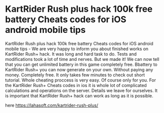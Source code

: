 # KartRider Rush plus hack 100k free battery Cheats codes for iOS android mobile tips

KartRider Rush plus hack 100k free battery Cheats codes for iOS android mobile tips - We are very happy to inform you about finished works on KartRider Rush+ hack. It was long and hard task to do. Tests and modifications took a lot of time and nerves. But we made it! We can now tell that you can get unlimited battery in this game completely free. Bbattery to KartRider Rush+ you can now generate on your own. Without paying any money. Completely free. It only takes few minutes to check out short tutorial. Whole cheating proccess is very easy. Of course only for you. For the KartRider Rush+ Cheats codes in ios it is whole lot of complicated calculations and operations on the server. Details we leave for ourselves. It is important that KartRider Rush+ hack can work as long as it is possible.

here https://lahasoft.com/kartrider-rush-plus/


